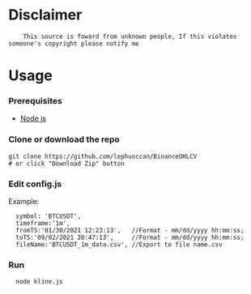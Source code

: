 # Disclaimer

```shell
	This source is foward from unknown people, If this violates someone's copyright please notify me
```
# Usage

### Prerequisites
- [Node js](https://nodejs.org/en/)

### Clone or download the repo

```shell
git clone https://github.com/lephuoccan/BinanceOHLCV
# or click "Download Zip" button
```
### Edit config.js
Example:
```shell
  symbol: 'BTCUSDT',
  timeframe:'1m',
  fromTS:'01/30/2021 12:23:13',	  //Format - mm/dd/yyyy hh:mm:ss;
  toTS:'09/02/2021 20:47:13',	  //Format - mm/dd/yyyy hh:mm:ss;
  fileName:'BTCUSDT_1m_data.csv', //Export to file name.csv
```
### Run
```shell
  node kline.js
```